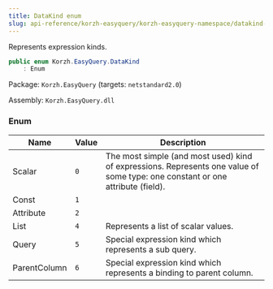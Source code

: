 ```yaml
---
title: DataKind enum
slug: api-reference/korzh-easyquery/korzh-easyquery-namespace/datakind-enum
---
```

Represents expression kinds.
```csharp
public enum Korzh.EasyQuery.DataKind
    : Enum

```
Package: `Korzh.EasyQuery` (targets: `netstandard2.0`)

Assembly: `Korzh.EasyQuery.dll`

### Enum

| Name | Value | Description | 
| --- | --- | --- | 
| Scalar | `0` | The most simple (and most used) kind of expressions.  Represents one value of some type: one constant or one attribute (field). | 
| Const | `1` |  | 
| Attribute | `2` |  | 
| List | `4` | Represents a list of scalar values. | 
| Query | `5` | Special expression kind which represents a sub query. | 
| ParentColumn | `6` | Special expression kind which represents a binding to parent column. |